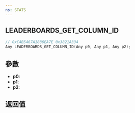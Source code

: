 ```yaml
---
ns: STATS
---
```

## LEADERBOARDS_GET_COLUMN_ID

```c
// 0xC4B5467A1886EA7E 0x3821A334
Any LEADERBOARDS_GET_COLUMN_ID(Any p0, Any p1, Any p2);
```


## 參數
* **p0**: 
* **p1**: 
* **p2**: 

## 返回值

